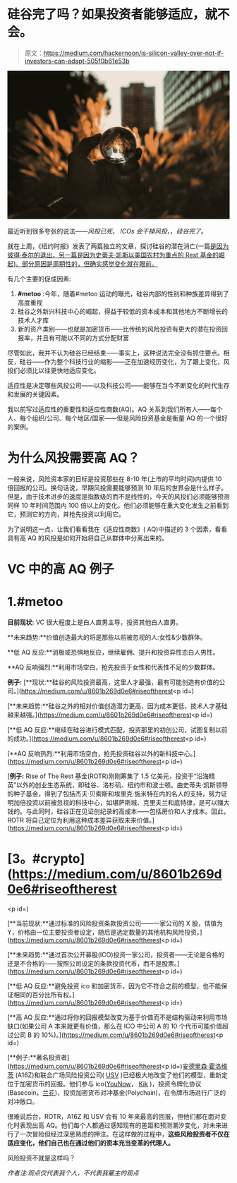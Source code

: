 # 硅谷完了吗？如果投资者能够适应，就不会。

> 原文：<https://medium.com/hackernoon/is-silicon-valley-over-not-if-investors-can-adapt-505f0b61e53b>

![](img/a64d693e24674ec40be182534cba5342.png)

最近听到很多夸张的说法——*风投已死*， *ICOs 会干掉风投，*，*硅谷完了*。

就在上周，《纽约时报》发表了两篇独立的文章，探讨硅谷的潜在消亡(一篇[是因为彼得·泰尔的退出，另一篇](https://www.nytimes.com/2018/03/08/us/california-today-silicon-valley-peter-thiel.html)[是因为史蒂夫·凯斯以美国农村为重点的 Rest 基金的崛起)。部分原因是周期性的，但确实感觉变化就在眼前。](https://www.nytimes.com/2018/03/04/technology/silicon-valley-midwest.html)

有几个主要的促成因素:

1.  **#metoo** :今年，随着#metoo 运动的曝光，硅谷内部的性别和种族差异得到了高度重视
2.  硅谷之外新兴科技中心的崛起，得益于较低的资本成本和其他地方不断增长的技术人才库
3.  新的资产类别——也就是加密货币——比传统的风险投资有更大的潜在投资回报率，并且有可能以不同的方式分配财富

尽管如此，我并不认为硅谷已经结束——事实上，这种说法完全没有抓住要点。相反，硅谷——作为整个科技行业的缩影——正在加速经历变化，为了跟上变化，风投们必须比以往更快地适应变化。

适应性是决定哪些风投公司——以及科技公司——能够在当今不断变化的时代生存和发展的关键因素。

我以前写过适应性的重要性和适应性商数(AQ)。AQ 关系到我们所有人——每个人、每个组织/公司、每个地区/国家——但是风险投资基金是衡量 AQ 的一个很好的案例。

# **为什么风投需要高 AQ？**

一般来说，风险资本家的目标是投资那些在 8-10 年(上市的平均时间)内提供 10 倍回报的公司。换句话说，早期风投需要能够预测 10 年后的世界会是什么样子。但是，由于技术进步的速度是指数级的而不是线性的，今天的风投们必须能够预测同样 10 年时间范围内 100 倍以上的变化。他们必须能够在重大变化发生之前看到它，预测它的方向，并抢先投资以利用它。

为了说明这一点，让我们看看我在《适应性商数》( AQ)中描述的 3 个因素，看看具有高 AQ 的风投是如何开始将自己从群体中分离出来的。

# VC 中的高 AQ 例子

# 1.#metoo

**目前现状:** VC 很大程度上是白人直男主导，投资其他白人直男。

**未来趋势:**价值创造最大的将是那些以前被忽视的人:女性&少数群体。

**低 AQ 反应:**消极或恐惧地反应，继续雇佣、提升和投资异性恋白人男性。

**AQ 反响强烈:**利用市场空白，抢先投资于女性和代表性不足的少数群体。

**例子:** [**现状:**硅谷的风险投资最高，这里人才最强，最有可能创造有价值的公司。](https://medium.com/u/8601b269d0e6#riseoftherest</h1><p id=)

[**未来趋势:**硅谷之外的相对价值创造潜力更高，因为成本更低，技术人才基础越来越强。](https://medium.com/u/8601b269d0e6#riseoftherest</h1><p id=)

[**低 AQ 反应:**继续在硅谷进行模式匹配，投资那里的初创公司，试图复制以前的成功。](https://medium.com/u/8601b269d0e6#riseoftherest</h1><p id=)

[**AQ 反响热烈:**利用市场空白，抢先投资硅谷以外的新科技中心。](https://medium.com/u/8601b269d0e6#riseoftherest</h1><p id=)

[**例子:** Rise of The Rest 基金(ROTR)刚刚筹集了 1.5 亿美元，投资于“沿海精英”以外的创业生态系统，即硅谷、洛杉矶、纽约市和波士顿。由史蒂夫·凯斯领导的种子基金，得到了包括杰夫·贝索斯和埃里克·施米特在内的名人的支持，努力证明加倍投资以前被忽视的科技中心，如堪萨斯城、克里夫兰和底特律，是可以赚大钱的。与此同时，硅谷正在见证创纪录的高成本——包括房价和人才成本。因此，ROTR 将自己定位为利用这种成本差异获取未来价值。](https://medium.com/u/8601b269d0e6#riseoftherest</h1><p id=)

# [**3。#crypto**](https://medium.com/u/8601b269d0e6#riseoftherest</h1><p id=)

[**当前现状:**通过标准的风险投资条款投资公司——一家公司的 X 股，估值为 Y，价格由一位主要投资者设定，随后是选定数量的其他机构风险投资。](https://medium.com/u/8601b269d0e6#riseoftherest</h1><p id=)

[**未来趋势:**通过首次公开募股(ICO)投资一家公司，投资者——无论是合格的还是不合格的——按照公司设定的条款投资代币，而不是股票。](https://medium.com/u/8601b269d0e6#riseoftherest</h1><p id=)

[**低 AQ 反应:**避免投资 ico 和加密货币，因为它不符合之前的模型，也不能保证相同的百分比所有权。](https://medium.com/u/8601b269d0e6#riseoftherest</h1><p id=)

[**高 AQ 反应:**通过将你的回报模型改变为基于价值而不是结构驱动来利用市场缺口(如果公司 A 本来就更有价值，那么在 ICO 中公司 A 的 10 个代币可能价值超过公司 B 的 10%)。](https://medium.com/u/8601b269d0e6#riseoftherest</h1><p id=)

[**例子:**著名投资者](https://medium.com/u/8601b269d0e6#riseoftherest</h1><p id=)[安德里森·霍洛维茨](https://medium.com/u/df45fd4a749d?source=post_page-----505f0b61e53b--------------------------------) (A16Z)和联合广场风险投资公司( [USV](https://www.usv.com/) )已经极大地改变了他们的模型，重新定位于加密货币的回报。他们参与 ico([YouNow](https://www.younow.com/)， [Kik](https://www.kik.com/) )，投资令牌化协议(Basecoin，[兰花](https://orchidprotocol.com/))，投资加密货币对冲基金(Polychain)，在令牌市场进行广泛的对冲敞口。

很难说后台，ROTR，A16Z 和 USV 会有 10 年来最高的回报，但他们都在面对变化时表现出高 AQ。他们每个人都通过感知现有的差距和预测潮汐变化，对未来进行了一次冒险但经过深思熟虑的押注。在这样做的过程中，**这些风险投资者不仅在适应变化，他们自己也在通过他们的资本充当变革的代理人。**

风险投资不就是这样吗？

*作者注:观点仅代表我个人，不代表我雇主的观点*